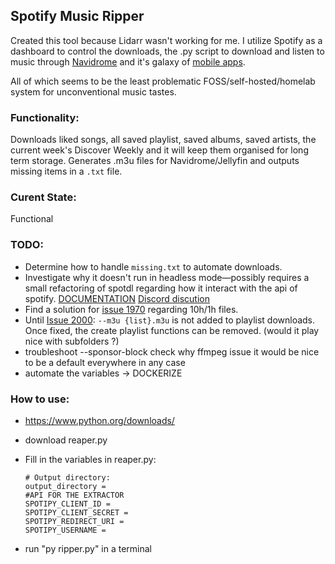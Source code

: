 ## Spotify Music Ripper

Created this tool because Lidarr wasn't working for me. I utilize Spotify as a dashboard to control the downloads, the .py script to download and listen to music through [Navidrome](https://www.navidrome.org/) and it's galaxy of [mobile apps](https://www.reddit.com/r/navidrome/comments/n9gncz/which_android_app_are_you_all_using_with_navidrome/).

All of which seems to be the least problematic FOSS/self-hosted/homelab system for unconventional music tastes.


### Functionality:
Downloads liked songs, all saved playlist, saved albums, saved artists, the current week's Discover Weekly and it will keep them organised for long term storage. Generates .m3u files for Navidrome/Jellyfin and outputs missing items in a `.txt` file.


### Curent State:
Functional

### TODO:
- Determine how to handle `missing.txt` to automate downloads.
- Investigate why it doesn't run in headless mode—possibly requires a small refactoring of spotdl regarding how it interact with the api of spotify. [DOCUMENTATION](https://spotdl.readthedocs.io/en/latest/reference/)   [Discord discution](https://discord.com/channels/771628785447337985/1194372614857167008)
- Find a solution for [issue 1970](https://github.com/spotDL/spotify-downloader/issues/1970) regarding 10h/1h files.
- Until [Issue 2000](https://github.com/spotDL/spotify-downloader/issues/2000): `--m3u {list}.m3u` is not added to playlist downloads. Once fixed, the create playlist functions can be removed. (would it play nice with subfolders ?)
- troubleshoot --sponsor-block check why ffmpeg issue it would be nice to be a default everywhere in any case
- automate the variables -> DOCKERIZE

### How to use:
- https://www.python.org/downloads/
- download reaper.py
- Fill in the variables in reaper.py:

      # Output directory:
      output_directory = 
      #API FOR THE EXTRACTOR
      SPOTIPY_CLIENT_ID = 
      SPOTIPY_CLIENT_SECRET = 
      SPOTIPY_REDIRECT_URI = 
      SPOTIPY_USERNAME = 

- run "py ripper.py" in a terminal
